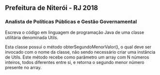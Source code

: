 ## Prefeitura de Niterói - RJ 2018

### Analista de Políticas Públicas e Gestão Governamental

Escreva o código em linguagem de programação Java de uma classe utilitária denominada Utils.

Esta classe possui o método obterSegundoMenorValor(), o qual deve ser invocado com o nome da classe, não sendo necessário criar uma instância de Utils. Este método recebe como parâmetro um array com N números inteiros, todos diferentes entre si, e retorna o segundo menor número presente no array.